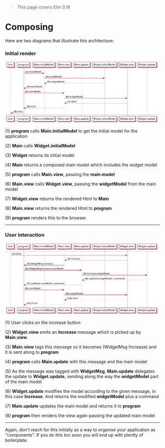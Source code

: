 > This page covers Elm 0.18

# Composing

Here are two diagrams that illustrate this architecture:

### Initial render

![Flow](composing-3.png)

(1) __program__ calls __Main.initialModel__ to get the initial model for the application

(2) __Main__ calls __Widget.initialModel__

(3) __Widget__ returns its initial model

(4) __Main__ returns a composed main model which includes the widget model

(5) __program__ calls __Main.view__, passing the __main model__

(6) __Main.view__ calls __Widget.view__, passing the __widgetModel__ from the main model

(7) __Widget.view__ returns the rendered Html to __Main__

(8) __Main.view__ returns the rendered Html to __program__

(9) __program__ renders this to the browser.

---

### User interaction

![Flow](composing-3_001.png)

(1) User clicks on the increase button

(2) __Widget.view__ emits an __Increase__ message which is picked up by __Main.view__.

(3) __Main.view__ tags this message so it becomes (WidgetMsg Increase) and it is sent along to __program__

(4) __program__ calls __Main.update__ with this message and the main model

(5) As the message was tagged with __WidgetMsg__, __Main.update__ delegates the update to __Widget.update__, sending along the way the __widgetModel__ part of the main model

(6) __Widget.update__ modifies the model according to the given message, in this case __Increase__. And returns the modified __widgetModel__ plus a command

(7) __Main.update__ updates the main model and returns it to __program__

(8) __program__ then renders the view again passing the updated main model

---

Again, don't reach for this initially as a way to organise your application as "components". If you do this too soon you will end up with plently of boilerplate.
